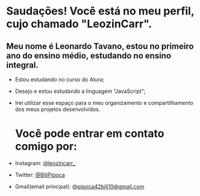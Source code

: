 # Saudações! Você está no meu perfil, cujo chamado "LeozinCarr".

## Meu nome é Leonardo Tavano, estou no primeiro ano do ensino médio, estudando no ensino integral.

- Estou estudando no curso do Alura;
- Desejo e estou estudando a linguagem "JavaScript";
- Irei utilizar esse espaço para o meu organizamento e compartilhamento dos meus projetos desenvolvidos.

  # Você pode entrar em contato comigo por:
- Instagram:
  [@leozincarr_](https://www.instagram.com/leozincarr_/)
- Twitter:
  [@BiliPipoca](https://twitter.com/BiliPipoca)
- Gmail(email principal):
  @pipoca42bili10@gmail.com
